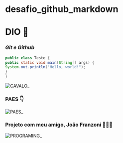 # desafio_github_markdown

# DIO 🚀

### _**Git e Github**_

```java
public class Teste {
public static void main(String[] args) {
System.out.println("Hello, world!");
}
}
```

![CAVALO](https://encrypted-tbn3.gstatic.com/images?q=tbn:ANd9GcTMHPNAUoN2SpJ-7atdl2C_-FWoRpX2wO7JbkYtWQa5OW1M2HozATenGUNMyoAug5ZSMtI34iV9mGX-kM3SZ0S0Ld3cbcZB9do8a8PZj3s)_


### PAES 👇
![PAES](https://i.pinimg.com/736x/1a/19/44/1a1944db43a4516d22b2c3a268c594e7.jpg)_


### Projeto com meu amigo, João Franzoni 👨🏽‍💻


![PROGRAMING](https://i.pinimg.com/originals/21/11/61/21116158daaeb1459b4ec0758505e1ad.gif)_
